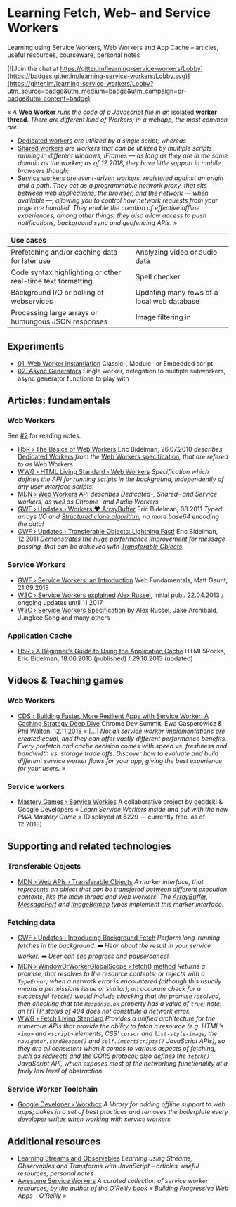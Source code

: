 # Learning Fetch, Web- and Service Workers

Learning using Service Workers, Web Workers and App Cache – articles, useful resources, courseware, personal notes

[![Join the chat at https://gitter.im/learning-service-workers/Lobby](https://badges.gitter.im/learning-service-workers/Lobby.svg)](https://gitter.im/learning-service-workers/Lobby?utm_source=badge&utm_medium=badge&utm_campaign=pr-badge&utm_content=badge)

« _A_ [**Web Worker**](https://www.html5rocks.com/en/tutorials/workers/basics/) _runs the code of a Javascript file in an_ isolated **worker thread**. _There are different kind of Workers; in a webapp, the most common are:_

* [Dedicated workers](https://developer.mozilla.org/en-US/docs/Web/API/Worker) _are utilized by a single script; whereas_
* [Shared workers](https://developer.mozilla.org/en-US/docs/Web/API/SharedWorker) _are workers that can be utilized by multiple scripts running in different windows, IFrames — as long as they are in the same domain as the worker; as of 12.2018, they have little support in mobile browsers though;_
* [Service workers](https://developer.mozilla.org/en-US/docs/Web/API/ServiceWorker) _are event-driven workers, registered against an origin and a path. They act as a programmable network proxy, that sits between web applications, the browser, and the network — when available —, allowing you to control how network requests from your page are handled. They enable the creation of effective offline experiences, among other things; they also allow access to push notifications, background sync and geofencing APIs._ »

| Use cases |   |
|:----------|---|
| Prefetching and/or caching data for later use | Analyzing video or audio data |
| Code syntax highlighting or other real-time text formatting | Spell checker |
| Background I/O or polling of webservices | Updating many rows of a local web database |
| Processing large arrays or humungous JSON responses | Image filtering in <canvas> |

## Experiments

* [01. Web Worker instantiation](experiments/01-instantiation/) Classic-, Module- or Embedded script
* [02. Async Generators](experiments/02-generators/) Single worker, delegation to multiple subworkers, async generator functions to play with

## Articles: fundamentals

### Web Workers

See [#2](../../issues/2) for reading notes.

* [H5R › The Basics of Web Workers](https://www.html5rocks.com/en/tutorials/workers/basics/) Eric Bidelman, 26.07.2010 _describes_ [Dedicated Workers](https://html.spec.whatwg.org/multipage/workers.html#dedicated-workers-and-the-worker-interface) _from the_ [Web Workers specification](https://html.spec.whatwg.org/multipage/workers.html)_, that are refered to as_ Web Workers
* [WWG › HTML Living Standard › Web Workers](https://html.spec.whatwg.org/multipage/workers.html) _Specification which defines the API for running scripts in the background, independently of any user interface scripts._
* [MDN › Web Workers API](https://developer.mozilla.org/en-US/docs/Web/API/Web_Workers_API) _describes Dedicated-, Shared- and Service workers, as well as Chrome- and Audio Workers_
* [GWF › Updates › Workers ♥ ArrayBuffer](https://developers.google.com/web/updates/2011/09/Workers-ArrayBuffer) Eric Bidelman, 08.2011
  _Typed arrays I/O and [Structured clone algorithm](https://developer.mozilla.org/en-US/docs/Web/API/Web_Workers_API/Structured_clone_algorithm); no more base64 encoding the data!_
* [GWF › Updates › Transferable Objects: Lightning Fast!](https://developers.google.com/web/updates/2011/12/Transferable-Objects-Lightning-Fast) Eric Bidelman, 12.2011 _[Demonstrates](http://html5-demos.appspot.com/static/workers/transferables/index.html) the huge performance improvement for message passing, that can be achieved with [Transferable Objects](https://developer.mozilla.org/en-US/docs/Web/API/Transferable)._

### Service Workers

* [GWF › Service Workers: an Introduction](https://developers.google.com/web/fundamentals/primers/service-workers/) Web Fundamentals, Matt Gaunt, 21.09.2018
* [W3C › Service Workers explained](https://github.com/w3c/ServiceWorker/blob/master/explainer.md) [Alex Russel](https://github.com/slightlyoff), initial publ. 22.04.2013 / ongoing updates until 11.2017
* [W3C › Service Workers Specification](https://github.com/w3c/ServiceWorker) by Alex Russel, Jake Archibald, Jungkee Song and many others

### Application Cache

* [H5R › A Beginner's Guide to Using the Application Cache](https://www.html5rocks.com/en/tutorials/appcache/beginner/) HTML5Rocks, Eric Bidelman, 18.06.2010 (published) / 29.10.2013 (updated)

## Videos & Teaching games

### Web Workers

* [CDS › Building Faster, More Resilient Apps with Service Worker: A Caching Strategy Deep Dive](https://developer.chrome.com/devsummit/schedule/caching-strategies) Chrome Dev Summit, Ewa Gasperowicz & Phil Walton, 12.11.2018 « […] _Not all service worker implementations are created equal, and they can offer vastly different performance benefits. Every prefetch and cache decision comes with speed vs. freshness and bandwidth vs. storage trade offs. Discover how to evaluate and build different service worker flows for your app, giving the best experience for your users._ »

### Service workers

* [Mastery Games › Service Workies](https://serviceworkies.mastery.games/) A collaborative project by geddski & Google Developers « _Learn Service Workers inside and out with the new PWA Mastery Game_ » (Displayed at $229 — currently free, as of 12.2018)

## Supporting and related technologies

### Transferable Objects

* [MDN › Web APIs › Transferable Objects](https://developer.mozilla.org/en-US/docs/Web/API/Transferable) _A marker interface, that represents an object that can be transfered between different execution contexts, like the main thread and Web workers. The [ArrayBuffer](https://developer.mozilla.org/en-US/docs/Web/JavaScript/Reference/Global_Objects/ArrayBuffer), [MessagePort](https://developer.mozilla.org/en-US/docs/Web/API/MessagePort) and [ImageBitmap](https://developer.mozilla.org/en-US/docs/Web/API/ImageBitmap) types implement this marker interface._

### Fetching data

* [GWF › Updates › Introducing Background Fetch](https://developers.google.com/web/updates/2018/12/background-fetch) _Perform long-running fetches in the background. ➡️ Hear about the result in your service worker. ➡️ User can see progress and pause/cancel._
* [MDN › WindowOrWorkerGlobalScope › fetch() method](https://developer.mozilla.org/en-US/docs/Web/API/WindowOrWorkerGlobalScope/fetch) _Returns a promise, that resolves to the resource contents; or rejects with a `TypeError`, when a network error is encountered (although this usually means a permissions issue or similar); an accurate check for a successful `fetch()` would include checking that the promise resolved, then checking that the `Response.ok` property has a value of `true`; note: an HTTP status of 404 does not constitute a network error._
* [WWG › Fetch Living Standard](https://fetch.spec.whatwg.org/) _Provides a unified architecture for the numerous APIs that provide the ability to fetch a resource (e.g. HTML’s `<img>` and `<script>` elements, CSS' `cursor` and `list-style-image`, the `navigator.sendBeacon()` and `self.importScripts()` JavaScript APIs), so they are all consistent when it comes to various aspects of fetching, such as redirects and the CORS protocol; also defines the `fetch()` JavaScript API, which exposes most of the networking functionality at a fairly low level of abstraction._

### Service Worker Toolchain

* [Google Developer › Workbox](https://developers.google.com/web/tools/workbox/) _A library for adding offline support to web apps; bakes in a set of best practices and removes the boilerplate every developer writes when working with service workers_

## Additional resources

* [Learning Streams and Observables](https://github.com/olange/learning-streams) _Learning using Streams, Observables and Transforms with JavaScript – articles, useful resources, personal notes_
* [Awesome Service Workers](https://github.com/TalAter/awesome-service-workers) _A curated collection of service worker resources, by the author of the O'Reilly book « Building Progressive Web Apps - O'Reilly »_
